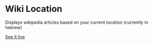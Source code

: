 # Wiki Location

Displays wikipedia articles based on your current location (currently in hebrew)

[See it live](https://noam-honig.github.io/wikiloc/)